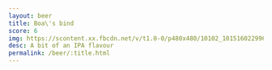 ```yaml
---
layout: beer
title: Boa\'s bind
score: 6
img: https://scontent.xx.fbcdn.net/v/t1.0-0/p480x480/10102_10151602299658745_104134259_n.jpg?oh=8892aab27954ba885ebfc82857716dbb&oe=589429AF
desc: A bit of an IPA flavour
permalink: /beer/:title.html
---
```

